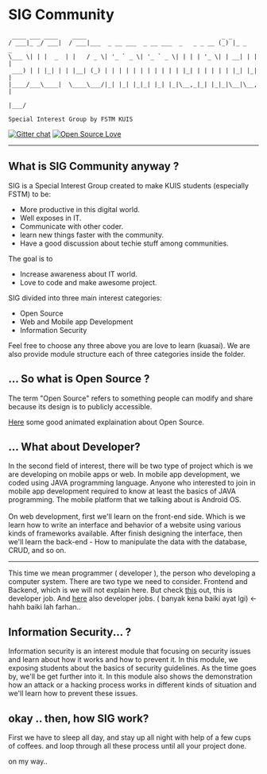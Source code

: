 # SIG Community

     ____ ___ ____    ____                                      _ _         
    / ___|_ _/ ___|  / ___|___  _ __ ___  _ __ ___  _   _ _ __ (_) |_ _   _
    \___ \| | |  _  | |   / _ \| '_ ` _ \| '_ ` _ \| | | | '_ \| | __| | | |
     ___) | | |_| | | |__| (_) | | | | | | | | | | | |_| | | | | | |_| |_| |
    |____/___\____|  \____\___/|_| |_| |_|_| |_| |_|\__,_|_| |_|_|\__|\__, |
                                                                      |___/

`Special Interest Group by FSTM KUIS`

[![Gitter chat](https://img.shields.io/gitter/room/nwjs/nw.js.svg?style=flat)](https://gitter.im/sig-kuis/community)
[![Open Source Love](https://badges.frapsoft.com/os/v1/open-source.svg?v=103)](https://github.com/ellerbrock/open-source-badge/)    

***

## What is SIG Community anyway ?

SIG is a Special Interest Group created to make KUIS students (especially FSTM) to be:
  * More productive in this digital world.
  * Well exposes in IT.
  * Communicate with other coder.
  * learn new things faster with the community.
  * Have a good discussion about techie stuff among communities.

The goal is to
  * Increase awareness about IT world.
  * Love to code and make awesome project.

SIG divided into three main interest categories:
  * Open Source
  * Web and Mobile app Development
  * Information Security

Feel free to choose any three above you are love to learn (kuasai). We are also provide module structure each of three categories inside the folder.

## ... So what is Open Source ?

The term "Open Source" refers to something people can modify and share because its design is to publicly accessible.

[Here](https://youtu.be/a8fHgx9mE5U) some good animated explaination about Open Source.

## ... What about Developer?

In the second field of interest, there will be two type of project which is we are developing on mobile apps or web. In mobile app development, we coded using JAVA programming language. Anyone who interested to join in mobile app development required to know at least the basics of JAVA programming. The mobile platform that we talking about is Android OS.
<br><br>
On web development, first we'll learn on the front-end side. Which is we learn how to write an interface and behavior of a website using various kinds of frameworks available. After finish designing the interface, then we'll learn the back-end - How to manipulate the data with the database, CRUD, and so on.

***

This time we mean programmer ( developer ), the person who developing a computer system. There are two type we need to consider. Frontend and Backend,
which is we will not explain here. But check [this](https://youtu.be/Q5763pPchvw) out, this is developer job. And [here]() also developer jobs.
( banyak kena baiki ayat lgi) <- hahh baiki lah farhan..

## Information Security... ?

Information security is an interest module that focusing on security issues and learn about how it works and how to prevent it. In this module, we exposing students about the basics of security guidelines. As the time goes by, we'll be get further into it. In this module also shows the demonstration how an attack or a hacking process works in different kinds of situation and we'll learn how to prevent these issues.

## okay .. then, how SIG work?

First we have to sleep all day, and stay up all night with help of a few cups of coffees. and loop through all these process until all your project done.

on my way..
